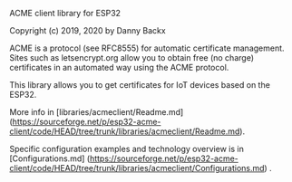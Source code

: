 ACME client library for ESP32

Copyright (c) 2019, 2020 by Danny Backx

ACME is a protocol (see RFC8555) for automatic certificate management.
Sites such as letsencrypt.org allow you to obtain free (no charge) certificates in an automated way
using the ACME protocol.

This library allows you to get certificates for IoT devices based on the ESP32.

More info in [libraries/acmeclient/Readme.md] (https://sourceforge.net/p/esp32-acme-client/code/HEAD/tree/trunk/libraries/acmeclient/Readme.md).

Specific configuration examples and technology overview is in [Configurations.md] (https://sourceforge.net/p/esp32-acme-client/code/HEAD/tree/trunk/libraries/acmeclient/Configurations.md) .
